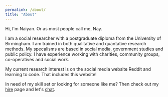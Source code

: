 ```yaml
---
permalink: /about/
title: "About"
---
```


Hi, I'm Naiyan. Or as most people call me, Nay.

I am a social researcher with a postgraduate diploma from the University of Birmingham. I am trained in both qualitative and quantative research methods. My specalisms are based in social media, government studies and public policy. I have experience working with charities, community groups, co-operatives and social work. 

My current research interest is on the social media website Reddit and learning to code. That includes this website!

In need of my skill set or looking for someone like me? Then check out my [hire](/_pages/hire-me.md) page and let's [chat](mailto:naiyan@hotmail.co.uk).
